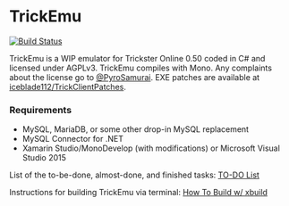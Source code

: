 # TrickEmu
[![Build Status](https://travis-ci.org/iceblade112/TrickEmu.svg?branch=master)](https://travis-ci.org/iceblade112/TrickEmu)

TrickEmu is a WIP emulator for Trickster Online 0.50 coded in C# and licensed under AGPLv3. TrickEmu compiles with Mono. Any complaints about the license go to [@PyroSamurai](https://github.com/PyroSamurai). EXE patches are available at [iceblade112/TrickClientPatches](https://github.com/iceblade112/TrickClientPatches).

### Requirements
* MySQL, MariaDB, or some other drop-in MySQL replacement
* MySQL Connector for .NET
* Xamarin Studio/MonoDevelop (with modifications) or Microsoft Visual Studio 2015

List of the to-be-done, almost-done, and finished tasks: [TO-DO List](TODO.md)

Instructions for building TrickEmu via terminal: [How To Build w/ xbuild](howToBuild.md)
